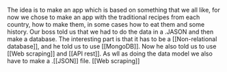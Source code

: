 The idea is to make an app which is based on something that we all like, for now we chose to make an app with the traditional recipes from each country, how to make them, in some cases how to eat them and some history. Our boss told us that we had to do the data in a .JASON and then make a database. The interesting part is that it has to be a [[Non-relational database]], and he told us to use [[MongoDB]]. Now he also told us to use [[Web scraping]] and [[API rest]]. As wll as doing the data model we also have to make a .[[JSON]] file. [[Web scraping]] 